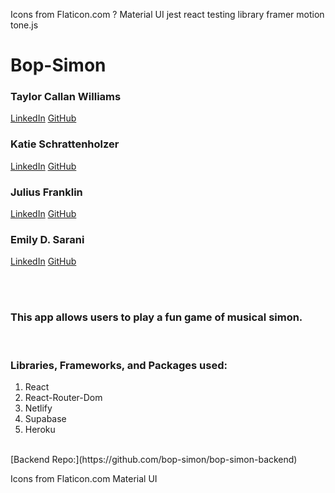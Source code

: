 Icons from Flaticon.com ?
Material UI
jest
react testing library
framer motion
tone.js

# Bop-Simon

### Taylor Callan Williams

[LinkedIn](https://www.linkedin.com/in/taylor-c-williams/)
[GitHub](https://github.com/taylor-c-williams)

### Katie Schrattenholzer

[LinkedIn](https://www.linkedin.com/in/k-schrattenholzer/)
[GitHub](https://github.com/k-schrattenholzer)

### Julius Franklin

[LinkedIn](https://www.linkedin.com/in/juliusfranklin88/)
[GitHub](https://github.com/coding-neophyte)

### Emily D. Sarani

[LinkedIn](https://www.linkedin.com/in/emily-sarani/)
[GitHub](https://github.com/EmilyDSarani)

<br>
<br>

### This app allows users to play a fun game of musical simon.

<br>

### Libraries, Frameworks, and Packages used:

1. React
2. React-Router-Dom
3. Netlify
4. Supabase
5. Heroku

<br>
[Backend Repo:](https://github.com/bop-simon/bop-simon-backend)

Icons from Flaticon.com
Material UI

